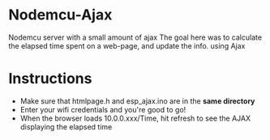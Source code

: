 # Nodemcu-Ajax



Nodemcu server with a small amount of ajax
The goal here was to calculate the elapsed time spent on a web-page, and update the info. using Ajax


# Instructions
  - Make sure that htmlpage.h and esp_ajax.ino are in the **same directory**
  - Enter your wifi credentials and you're good to go!
  - When the browser loads 10.0.0.xxx/Time, hit refresh to see the AJAX displaying the elapsed time
